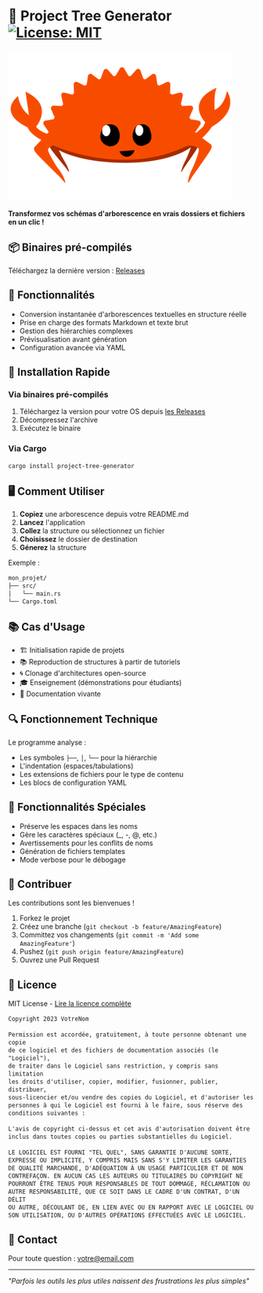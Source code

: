 
# 🌳 Project Tree Generator [![License: MIT](https://img.shields.io/badge/License-MIT-yellow.svg)](https://opensource.org/licenses/MIT)

![Project Logo](./src/assets/ferris.png)

**Transformez vos schémas d'arborescence en vrais dossiers et fichiers en un clic !**

## 📦 Binaires pré-compilés
Téléchargez la dernière version : [Releases](https://github.com/Cheikh-Nakamoto/Generateur-d-architecture-/releases/latest)

## 🎯 Fonctionnalités

- Conversion instantanée d'arborescences textuelles en structure réelle
- Prise en charge des formats Markdown et texte brut
- Gestion des hiérarchies complexes
- Prévisualisation avant génération
- Configuration avancée via YAML

## 🚀 Installation Rapide

### Via binaires pré-compilés
1. Téléchargez la version pour votre OS depuis [les Releases](https://github.com/Cheikh-Nakamoto/Generateur-d-architecture-/releases/latest)
2. Décompressez l'archive
3. Exécutez le binaire

### Via Cargo
```bash
cargo install project-tree-generator
```

## 🖥 Comment Utiliser

1. **Copiez** une arborescence depuis votre README.md
2. **Lancez** l'application
3. **Collez** la structure ou sélectionnez un fichier
4. **Choisissez** le dossier de destination
5. **Génerez** la structure

Exemple :
```plaintext
mon_projet/
├── src/
│   └── main.rs
└── Cargo.toml
```

## 📚 Cas d'Usage

- 🏗 Initialisation rapide de projets
- 📚 Reproduction de structures à partir de tutoriels
- 🌀 Clonage d'architectures open-source
- 🎓 Enseignement (démonstrations pour étudiants)
- 📝 Documentation vivante

## 🔍 Fonctionnement Technique

Le programme analyse :
- Les symboles `├──`, `│`, `└──` pour la hiérarchie
- L'indentation (espaces/tabulations)
- Les extensions de fichiers pour le type de contenu
- Les blocs de configuration YAML

## 📌 Fonctionnalités Spéciales

- Préserve les espaces dans les noms
- Gère les caractères spéciaux (_, -, @, etc.)
- Avertissements pour les conflits de noms
- Génération de fichiers templates
- Mode verbose pour le débogage

## 🌱 Contribuer

Les contributions sont les bienvenues ! 
1. Forkez le projet
2. Créez une branche (`git checkout -b feature/AmazingFeature`)
3. Committez vos changements (`git commit -m 'Add some AmazingFeature'`)
4. Pushez (`git push origin feature/AmazingFeature`)
5. Ouvrez une Pull Request

## 📜 Licence

MIT License - [Lire la licence complète](LICENSE)

```
Copyright 2023 VotreNom

Permission est accordée, gratuitement, à toute personne obtenant une copie
de ce logiciel et des fichiers de documentation associés (le "Logiciel"), 
de traiter dans le Logiciel sans restriction, y compris sans limitation 
les droits d'utiliser, copier, modifier, fusionner, publier, distribuer, 
sous-licencier et/ou vendre des copies du Logiciel, et d'autoriser les 
personnes à qui le Logiciel est fourni à le faire, sous réserve des 
conditions suivantes :

L'avis de copyright ci-dessus et cet avis d'autorisation doivent être 
inclus dans toutes copies ou parties substantielles du Logiciel.

LE LOGICIEL EST FOURNI "TEL QUEL", SANS GARANTIE D'AUCUNE SORTE, 
EXPRESSE OU IMPLICITE, Y COMPRIS MAIS SANS S'Y LIMITER LES GARANTIES 
DE QUALITÉ MARCHANDE, D'ADÉQUATION À UN USAGE PARTICULIER ET DE NON 
CONTREFAÇON. EN AUCUN CAS LES AUTEURS OU TITULAIRES DU COPYRIGHT NE 
POURRONT ÊTRE TENUS POUR RESPONSABLES DE TOUT DOMMAGE, RÉCLAMATION OU 
AUTRE RESPONSABILITÉ, QUE CE SOIT DANS LE CADRE D'UN CONTRAT, D'UN DÉLIT 
OU AUTRE, DÉCOULANT DE, EN LIEN AVEC OU EN RAPPORT AVEC LE LOGICIEL OU 
SON UTILISATION, OU D'AUTRES OPÉRATIONS EFFECTUÉES AVEC LE LOGICIEL.
```

## 💌 Contact

Pour toute question : [votre@email.com](mailto:votre@email.com)

---

*"Parfois les outils les plus utiles naissent des frustrations les plus simples"*
